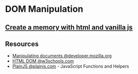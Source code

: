 # DOM Manipulation

## [Create a memory with html and vanilla js](./memory-game)

## Resources

 - [Manipulating documents @developer.mozilla.org](https://developer.mozilla.org/en-US/docs/Learn/JavaScript/Client-side_web_APIs/Manipulating_documents)
 - [HTML DOM @w3schools.com](https://www.w3schools.com/js/js_htmldom.asp)
 - [PlainJS @plainjs.com](https://plainjs.com/javascript/) - JavaScript Functions and Helpers
